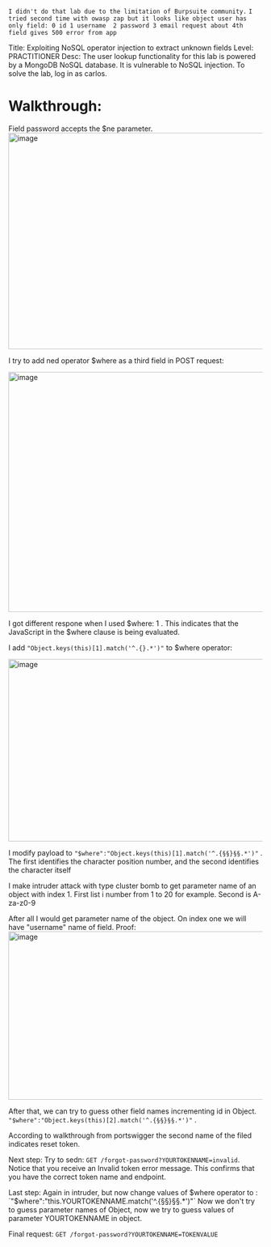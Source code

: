`I didn't do that lab due to the limitation of Burpsuite community.`
`I tried second time with owasp zap but it looks like object user has only field:
0 id
1 username 
2 password
3 email
request about 4th field gives 500 error from app 
`

Title: Exploiting NoSQL operator injection to extract unknown fields
Level: PRACTITIONER
Desc:  The user lookup functionality for this lab is powered by a MongoDB NoSQL database. It is vulnerable to NoSQL injection.
To solve the lab, log in as carlos. 

# Walkthrough:
Field password accepts the $ne parameter.
<img width="1345" height="428" alt="image" src="https://github.com/user-attachments/assets/268062fd-c785-43e3-be19-375992db40e9" />

I try to add ned operator $where as a third field in POST request:

<img width="1344" height="475" alt="image" src="https://github.com/user-attachments/assets/dc331c31-eee1-41e1-8863-8e2c04286c81" />

I got different respone when I used $where: 1 . This indicates that the JavaScript in the $where clause is being evaluated.

I add `"Object.keys(this)[1].match('^.{}.*')"` to $where operator: 

<img width="1041" height="361" alt="image" src="https://github.com/user-attachments/assets/e47d08b9-697e-4b3b-b3d4-e700f6049d86" />

I modify payload to `"$where":"Object.keys(this)[1].match('^.{§§}§§.*')"` . 
The first identifies the character position number, and the second identifies the character itself

I make intruder attack with type cluster bomb to get parameter name of an object with index 1.
First list i number from 1 to 20 for example. 
Second is A-za-z0-9


After all I would get parameter name of the object. On index one we will have "username" name of field.
Proof: 
<img width="1353" height="333" alt="image" src="https://github.com/user-attachments/assets/4761bcc8-696b-4a9f-8243-abe567f04e86" />

After that, we can try to guess other field names incrementing id in Object.
`"$where":"Object.keys(this)[2].match('^.{§§}§§.*')"` . 

According to walkthrough from portswigger the second name of the filed indicates reset token.

Next step:
Try to sedn: `GET /forgot-password?YOURTOKENNAME=invalid`. Notice that you receive an Invalid token error message. This confirms that you have the correct token name and endpoint.

Last step:
Again in intruder, but now change values of $where operator to : `"$where":"this.YOURTOKENNAME.match('^.{§§}§§.*')"`
Now we don't try to guess parameter names of Object, now we try to guess values of parameter YOURTOKENNAME in object.

Final request: `GET /forgot-password?YOURTOKENNAME=TOKENVALUE`





